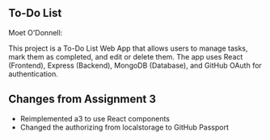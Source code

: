 ## To-Do List ##
Moet O'Donnell: 

This project is a To-Do List Web App that allows users to manage tasks, mark them as completed, and edit or delete them. The app uses React (Frontend), Express (Backend), MongoDB (Database), and GitHub OAuth for authentication.

## Changes from Assignment 3 ##
- Reimplemented a3 to use React components
- Changed the authorizing from localstorage to GitHub Passport
